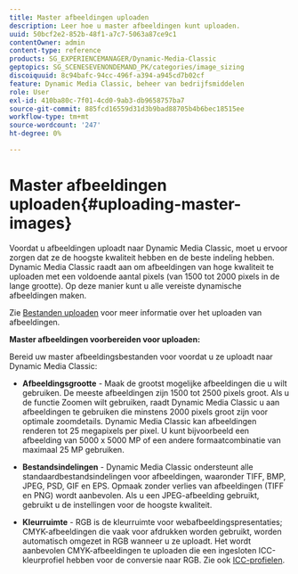 ```yaml
---
title: Master afbeeldingen uploaden
description: Leer hoe u master afbeeldingen kunt uploaden.
uuid: 50bcf2e2-852b-48f1-a7c7-5063a87ce9c1
contentOwner: admin
content-type: reference
products: SG_EXPERIENCEMANAGER/Dynamic-Media-Classic
geptopics: SG_SCENESEVENONDEMAND_PK/categories/image_sizing
discoiquuid: 8c94bafc-94cc-496f-a394-a945cd7b02cf
feature: Dynamic Media Classic, beheer van bedrijfsmiddelen
role: User
exl-id: 410ba80c-7f01-4cd0-9ab3-db9658757ba7
source-git-commit: 885fcd16559d31d3b9bad88705b4b6bec18515ee
workflow-type: tm+mt
source-wordcount: '247'
ht-degree: 0%

---
```


# Master afbeeldingen uploaden{#uploading-master-images}

Voordat u afbeeldingen uploadt naar Dynamic Media Classic, moet u ervoor zorgen dat ze de hoogste kwaliteit hebben en de beste indeling hebben. Dynamic Media Classic raadt aan om afbeeldingen van hoge kwaliteit te uploaden met een voldoende aantal pixels (van 1500 tot 2000 pixels in de lange grootte). Op deze manier kunt u alle vereiste dynamische afbeeldingen maken.

Zie [Bestanden uploaden](uploading-files.md#uploading_files) voor meer informatie over het uploaden van afbeeldingen.

**Master afbeeldingen voorbereiden voor uploaden:**

Bereid uw master afbeeldingsbestanden voor voordat u ze uploadt naar Dynamic Media Classic:

* **Afbeeldingsgrootte**  - Maak de grootst mogelijke afbeeldingen die u wilt gebruiken. De meeste afbeeldingen zijn 1500 tot 2500 pixels groot. Als u de functie Zoomen wilt gebruiken, raadt Dynamic Media Classic u aan afbeeldingen te gebruiken die minstens 2000 pixels groot zijn voor optimale zoomdetails. Dynamic Media Classic kan afbeeldingen renderen tot 25 megapixels per pixel. U kunt bijvoorbeeld een afbeelding van 5000 x 5000 MP of een andere formaatcombinatie van maximaal 25 MP gebruiken.

* **Bestandsindelingen**  - Dynamic Media Classic ondersteunt alle standaardbestandsindelingen voor afbeeldingen, waaronder TIFF, BMP, JPEG, PSD, GIF en EPS. Opmaak zonder verlies van afbeeldingen (TIFF en PNG) wordt aanbevolen. Als u een JPEG-afbeelding gebruikt, gebruikt u de instellingen voor de hoogste kwaliteit.

* **Kleurruimte**  - RGB is de kleurruimte voor webafbeeldingspresentaties; CMYK-afbeeldingen die vaak voor afdrukken worden gebruikt, worden automatisch omgezet in RGB wanneer u ze uploadt. Het wordt aanbevolen CMYK-afbeeldingen te uploaden die een ingesloten ICC-kleurprofiel hebben voor de conversie naar RGB. Zie ook [ICC-profielen](/help/icc-profiles.md).
